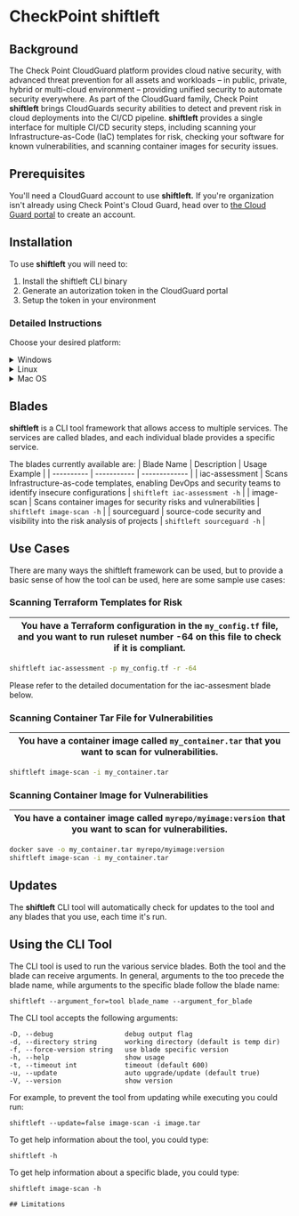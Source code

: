 # CheckPoint **shiftleft**

## Background

The Check Point CloudGuard platform provides cloud native security, with advanced threat prevention for all assets and workloads – in public, private, hybrid or multi-cloud environment – providing unified security to automate security everywhere. As part of the CloudGuard family, Check Point **shiftleft** brings CloudGuards security abilities to detect and prevent risk in cloud deployments into the CI/CD pipeline. **shiftleft** provides a single interface for multiple CI/CD security steps, including scanning your Infrastructure-as-Code (IaC) templates for risk, checking your software for known vulnerabilities, and scanning container images for security issues.

## Prerequisites

You'll need a CloudGuard account to use **shiftleft.** If you're organization isn't already using Check Point's Cloud Guard, head over to [the Cloud Guard portal](https://secure.dome9.com/v2/register/invite) to create an account.

## Installation

To use **shiftleft** you will need to:

1. Install the shiftleft CLI binary
2. Generate an autorization token in the CloudGuard portal
3. Setup the token in your environment

### Detailed Instructions
Choose your desired platform:
<details>
    <summary>Windows</summary>

| Step | Description |
| ---- | ----------- |
| 1 | Download the [x64](https://shiftleft-prod.s3.amazonaws.com/blades/shiftleft/bin/windows/amd64/0.0.24/shiftleft.exe) or [386](https://shiftleft-prod.s3.amazonaws.com/blades/shiftleft/bin/windows/386/0.0.24/shiftleft.exe) shiftleft standalone binary. |
| 2 | Save the `shiftleft.exe` file in a directory in your current `PATH` |
| 3 | Generate a CloudGuard access token [in the CloudGuard portal](https://secure.dome9.com/v2/settings/credentials). <details><summary>*Show me how*</summary>![](https://secure.dome9.com/v2/assets/images/shiftleft/create-api-key.PNG)<br> ![](https://secure.dome9.com/v2/assets/images/shiftleft/new-api-key.PNG)</details> |
| 4 | Set the CloudGuard ID and secret in your environment. In a windows command terminal type:<br><pre><code>setx CHKP_CLOUDGARD_ID the-token-id-from-step-3</code></pre><pre><code>setx CHKP\_CLOUDGUARD\_SECRET the-secret-from-step-3</code></pre>
| 5 | Launch a new command terminal, and verify that **shiftleft** is properly installed: <pre><code>C:\\>shiftleft –-version</code></pre><pre><code>0.0.24 </code></pre>|

</details>

<details>
    <summary>Linux</summary>

| Step | Description |
| ---- | ----------- |
| 1 | Download the [x64](https://shiftleft-prod.s3.amazonaws.com/blades/shiftleft/bin/linux/amd64/0.0.24/shiftleft) or [386](https://shiftleft-prod.s3.amazonaws.com/blades/shiftleft/bin/linux/386/0.0.24/shiftleft) shiftleft standalone binary. |
| 2 | Make shiftleft executable and move the file into a directory in your current `PATH`, for example:<pre><code>chmod +x shiftleft</code></pre><pre><code>mv shiftleft ~/bin </code></pre>|
| 3 | Generate a CloudGuard access token [in the CloudGuard portal](https://secure.dome9.com/v2/settings/credentials). <details><summary>*Show me how*</summary>![](https://secure.dome9.com/v2/assets/images/shiftleft/create-api-key.PNG)<br> ![](https://secure.dome9.com/v2/assets/images/shiftleft/new-api-key.PNG)</details> |
| 4 | Set the CloudGuard ID and secret in your environment as appropriate. For example, add the following to `~/.profile`<pre><code>export CHKP_CLOUDGARD_ID=*the-token-id-from-step-3*</code></pre><pre><code>export CHKP_CLOUDGUARD_SECRET=*the-secret-from-step-3*</code></pre> |
| 5 | Launch a new command terminal, and verify that **shiftleft** is properly installed: <pre><code>$shiftleft –-version</code></pre><pre><code>0.0.24 </code></pre>|

</details>

<details>
    <summary>Mac OS</summary>

| Step | Description |
| ---- | ----------- |
| 1 | Download the [x64](https://shiftleft-prod.s3.amazonaws.com/blades/shiftleft/bin/darwin/amd64/0.0.24/shiftleft) shiftleft standalone binary. |
| 2 | Make shiftleft executable, allow it to run unsigned, and move the file into a directory in your current `PATH`, for example:<pre><code>chmod +x shiftleft</code></pre><pre><code>spctl --add shiftleft</code></pre><pre><code>sudo mv shiftleft /usr/bin </code></pre>|
| 3 | Generate a CloudGuard access token [in the CloudGuard portal](https://secure.dome9.com/v2/settings/credentials). <details><summary>*Show me how*</summary>![](https://secure.dome9.com/v2/assets/images/shiftleft/create-api-key.PNG)<br> ![](https://secure.dome9.com/v2/assets/images/shiftleft/new-api-key.PNG)</details> |
| 4 | Set the CloudGuard ID and secret in your environment as appropriate. For example, add the following to `~/.bash_profile`<pre><code>export CHKP_CLOUDGARD_ID=*the-token-id-from-step-3*</code></pre><pre><code>export CHKP_CLOUDGUARD_SECRET=*the-secret-from-step-3*</code></pre> |
| 5 | Launch a new command terminal, and verify that **shiftleft** is properly installed: <pre><code>user-mbp:~ user$ shiftleft –-version</code></pre><pre><code>0.0.24</code></pre> |

</details>

## Blades

**shiftleft** is a CLI tool framework that allows access to multiple services. The services are called blades, and each individual blade provides a specific service.

The blades currently available are:
| Blade Name | Description | Usage Example |
| ---------- | ----------- | ------------- |
| iac-assessment | Scans Infrastructure-as-code templates, enabling DevOps and security teams to identify insecure configurations | `shiftleft iac-assessment -h` |
| image-scan | Scans container images for security risks and vulnerabilities | `shiftleft image-scan -h` |
| sourceguard | source-code security and visibility into the risk analysis of projects | `shiftleft sourceguard -h` |

## Use Cases

There are many ways the shiftleft framework can be used, but to provide a basic sense of how the tool can be used, here are some sample use cases:

### Scanning Terraform Templates for Risk

|You have a Terraform configuration in the `my_config.tf` file, and you want to run ruleset number -64 on this file to check if it is compliant.|
|-|
```bash
shiftleft iac-assessment -p my_config.tf -r -64 
```

Please refer to the detailed documentation for the iac-assesment blade below.

### Scanning Container Tar File for Vulnerabilities 
| You have a container image called `my_container.tar` that you want to scan for vulnerabilities. |
|-|
```bash
shiftleft image-scan -i my_container.tar
```

### Scanning Container Image for Vulnerabilities 
| You have a container image called `myrepo/myimage:version` that you want to scan for vulnerabilities. |
|-|
```bash
docker save -o my_container.tar myrepo/myimage:version
shiftleft image-scan -i my_container.tar
```

## Updates

The **shiftleft** CLI tool will automatically check for updates to the tool and any blades that you use, each time it's run.

## Using the CLI Tool

The CLI tool is used to run the various service blades. Both the tool and the blade can receive arguments. In general, arguments to the too precede the blade name, while arguments to the specific blade follow the blade name:
```
shiftleft --argument_for=tool blade_name --argument_for_blade
```
The CLI tool accepts the following arguments:
 
    -D, --debug                  debug output flag
    -d, --directory string       working directory (default is temp dir)
    -f, --force-version string   use blade specific version
    -h, --help                   show usage
    -t, --timeout int            timeout (default 600)
    -u, --update                 auto upgrade/update (default true)
    -V, --version                show version

For example, to prevent the tool from updating while executing you could run:
```
shiftleft --update=false image-scan -i image.tar
```

To get help information about the tool, you could type:
```
shiftleft -h
```

To get help information about a specific blade, you could type:
```
shiftleft image-scan -h

## Limitations

